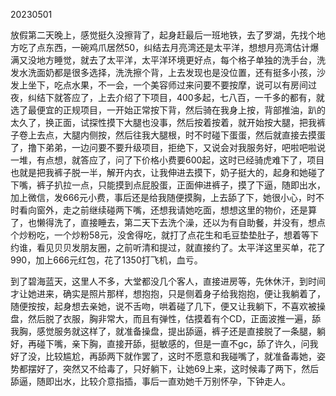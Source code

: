 20230501

放假第二天晚上，感觉挺久没擦背了，起身赶最后一班地铁，去了罗湖，先找个地方吃了点东西，一碗鸡爪居然50，纠结去月亮湾还是太平洋，想想月亮湾估计爆满又没地方睡觉，就去了太平洋，太平洋环境更好点，每个格子单独的洗手台，洗发水洗面奶都是很多选择，洗洗擦个背，上去发现也是没位置，还有挺多小孩，沙发上坐下，吃点水果，不一会，一个美容师过来问要不要按摩，说可以有房间过夜，纠结下就答应了，上去介绍了下项目，400多起，七八百，一千多的都有，就选了最便宜的正规项目，一开始正常按下背，然后骑在我身上按，背部推油，趴的太久了，换正面，试探性摸下大腿也没事，然后按着按着，就开始按大腿，把我裤子卷上去点，大腿内侧按，然后往我大腿根，时不时碰下蛋蛋，然后就直接去摸蛋了，撸下弟弟，一边问要不要升级项目，拒绝下，又说会对我服务好，吧啦吧啦说一堆，有点想，就答应了，问了下价格小费要600起，这时已经骑虎难下了，项目也就是把我裤子脱一半，解开内衣，让我伸进去摸下，奶子挺大的，起身和她碰了下嘴，裤子扒拉一点，只能摸到点屁股蛋，正面伸进裤子，摸了下逼，随即出水，加上微信，发666元小费，事后还是给我随便摸胸，上去舔了下，她很小心，时不时看向窗外，走之前继续碰两下嘴，还想我请她吃面，想想这里的物价，还是算了，也懒得洗了，直接睡去，第二天下去洗个澡，还以为有自助餐，并没有，想点个炒粉吃，一个炒粉58元，没舍得吃，就打了点花生和毛豆垫垫肚子，想着等下约谁，看见贝贝发朋友圈，之前听清和提过，就直接约了。太平洋这里买单，花了990，加上666元红包，花了1350打飞机，血亏。

到了碧海蓝天，这里人不多，大堂都没几个客人，直接进房等，先休休汗，到时间才让她进来，确实是照片那样，想抱抱，只是侧着身子给我抱抱，便让我躺着了，随便按按，起身想去亲她，说不舌吻，哄着碰了几下，便又让我躺下，不喜欢被操盘，然后脱了衣服，胸非常大，而且有弹性，估摸着有个CD，正面波推一遍，舔我胸，感觉服务就这样了，就准备操盘，提出舔逼，裤子还是直接脱了一条腿，躺好，再碰下嘴，亲下胸，直接开舔，挺敏感的，但是一直不gc，舔了许久，问我好了没，比较尴尬，再舔两下就作罢了，这时不愿意和我碰嘴了，就准备毒她，姿势都摆好了，突然又不给毒了，只好躺下，让她69上来，这时候毒了两下，然后舔逼，随即出水，比较介意指插，事后一直劝她千万别怀孕，下钟走人。

